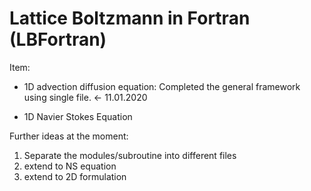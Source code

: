 # Lattice Boltzmann in Fortran (LBFortran)

Item:

- 1D advection diffusion equation: Completed the general framework using single file. <- 11.01.2020

- 1D Navier Stokes Equation

Further ideas at the moment:
1. Separate the modules/subroutine into different files
2. extend to NS equation
3. extend to 2D formulation
